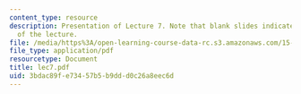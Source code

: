 ```yaml
---
content_type: resource
description: Presentation of Lecture 7. Note that blank slides indicate separate sections
  of the lecture.
file: /media/https%3A/open-learning-course-data-rc.s3.amazonaws.com/15-040-game-theory-for-managers-spring-2004/3bdac89fe73457b5b9ddd0c26a8eec6d_lec7.pdf
file_type: application/pdf
resourcetype: Document
title: lec7.pdf
uid: 3bdac89f-e734-57b5-b9dd-d0c26a8eec6d
---
```

